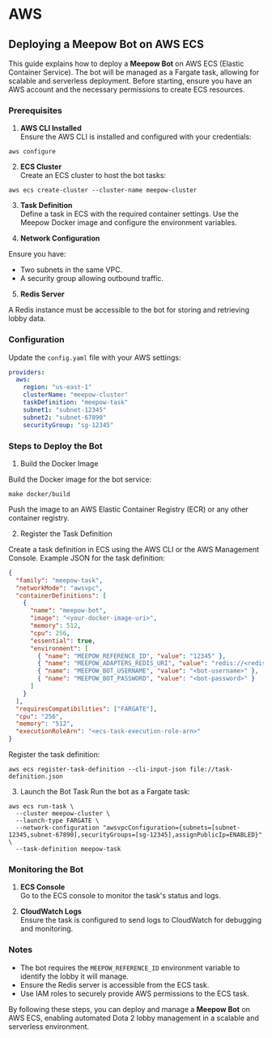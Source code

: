 # AWS

## Deploying a Meepow Bot on AWS ECS

This guide explains how to deploy a **Meepow Bot** on AWS ECS (Elastic Container Service). The bot will be managed as a Fargate task, allowing for scalable and serverless deployment. Before starting, ensure you have an AWS account and the necessary permissions to create ECS resources.

### Prerequisites

1. **AWS CLI Installed**   
Ensure the AWS CLI is installed and configured with your credentials:

```shell
aws configure
```

2. **ECS Cluster**   
Create an ECS cluster to host the bot tasks:

```shell
aws ecs create-cluster --cluster-name meepow-cluster
```

3. **Task Definition**   
Define a task in ECS with the required container settings. Use the Meepow Docker image and configure the environment variables.

4. **Network Configuration**

Ensure you have:
- Two subnets in the same VPC.
- A security group allowing outbound traffic.

5. **Redis Server**

A Redis instance must be accessible to the bot for storing and retrieving lobby data.

### Configuration

Update the `config.yaml` file with your AWS settings:

```yaml
providers:
  aws:
    region: "us-east-1"
    clusterName: "meepow-cluster"
    taskDefinition: "meepow-task"
    subnet1: "subnet-12345"
    subnet2: "subnet-67890"
    securityGroup: "sg-12345"
```

### Steps to Deploy the Bot

1. Build the Docker Image

Build the Docker image for the bot service:

```shell
make docker/build
```

Push the image to an AWS Elastic Container Registry (ECR) or any other container registry.

2. Register the Task Definition

Create a task definition in ECS using the AWS CLI or the AWS Management Console. Example JSON for the task definition:
```json
{
  "family": "meepow-task",
  "networkMode": "awsvpc",
  "containerDefinitions": [
    {
      "name": "meepow-bot",
      "image": "<your-docker-image-uri>",
      "memory": 512,
      "cpu": 256,
      "essential": true,
      "environment": [
        { "name": "MEEPOW_REFERENCE_ID", "value": "12345" },
        { "name": "MEEPOW_ADAPTERS_REDIS_URI", "value": "redis://<redis-uri>:6379" },
        { "name": "MEEPOW_BOT_USERNAME", "value": "<bot-username>" },
        { "name": "MEEPOW_BOT_PASSWORD", "value": "<bot-password>" }
      ]
    }
  ],
  "requiresCompatibilities": ["FARGATE"],
  "cpu": "256",
  "memory": "512",
  "executionRoleArn": "<ecs-task-execution-role-arn>"
}
```

Register the task definition:

```shell
aws ecs register-task-definition --cli-input-json file://task-definition.json
```

3. Launch the Bot Task
Run the bot as a Fargate task:

```shell
aws ecs run-task \
  --cluster meepow-cluster \
  --launch-type FARGATE \
  --network-configuration "awsvpcConfiguration={subnets=[subnet-12345,subnet-67890],securityGroups=[sg-12345],assignPublicIp=ENABLED}" \
  --task-definition meepow-task
```

### Monitoring the Bot

1. **ECS Console**   
Go to the ECS console to monitor the task's status and logs.

2. **CloudWatch Logs**   
Ensure the task is configured to send logs to CloudWatch for debugging and monitoring.

### Notes
- The bot requires the `MEEPOW_REFERENCE_ID` environment variable to identify the lobby it will manage.
- Ensure the Redis server is accessible from the ECS task.
- Use IAM roles to securely provide AWS permissions to the ECS task.

By following these steps, you can deploy and manage a **Meepow Bot** on AWS ECS, enabling automated Dota 2 lobby management in a scalable and serverless environment.